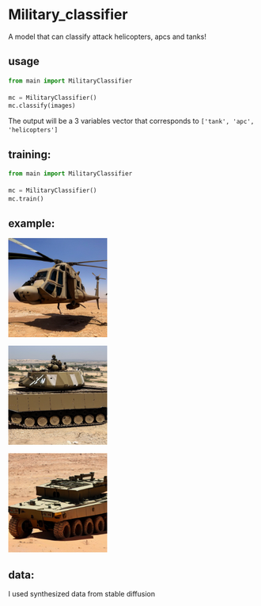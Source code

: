 # Military_classifier

A model that can classify attack helicopters, apcs and tanks!

## usage

```python
from main import MilitaryClassifier

mc = MilitaryClassifier()
mc.classify(images)
```

The output will be a 3 variables vector that corresponds to `['tank', 'apc', 'helicopters']`

## training:

```python
from main import MilitaryClassifier

mc = MilitaryClassifier()
mc.train()
```

## example:

<p align="left">
  <img width="200" src="https://github.com/matan-chan/Military_classifier/blob/main/examples/helicopter.png?raw=true">
</p>

<p align="left">
  <img width="200" src="https://github.com/matan-chan/Military_classifier/blob/main/examples/tank.png?raw=true">
</p>

<p align="left">
  <img width="200" src="https://github.com/matan-chan/Military_classifier/blob/main/examples/apc.png?raw=true">
</p>

## data:

I used synthesized data from stable diffusion